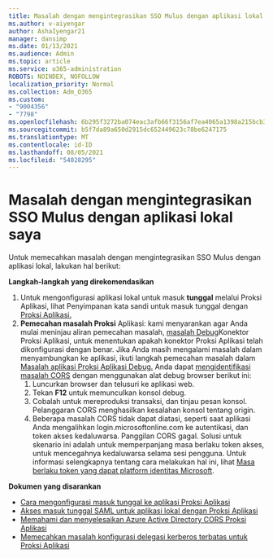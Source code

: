 ```yaml
---
title: Masalah dengan mengintegrasikan SSO Mulus dengan aplikasi lokal saya
ms.author: v-aiyengar
author: AshaIyengar21
manager: dansimp
ms.date: 01/13/2021
ms.audience: Admin
ms.topic: article
ms.service: o365-administration
ROBOTS: NOINDEX, NOFOLLOW
localization_priority: Normal
ms.collection: Adm_O365
ms.custom:
- "9004356"
- "7798"
ms.openlocfilehash: 6b295f3272ba074eac3afb66f3156af7ea4065a1398a215bcb3cde5da74b198a
ms.sourcegitcommit: b5f7da89a650d2915dc652449623c78be6247175
ms.translationtype: MT
ms.contentlocale: id-ID
ms.lasthandoff: 08/05/2021
ms.locfileid: "54028295"
---
```

# <a name="issues-with-integrating-seamless-sso-with-my-on-premises-apps"></a>Masalah dengan mengintegrasikan SSO Mulus dengan aplikasi lokal saya

Untuk memecahkan masalah dengan mengintegrasikan SSO Mulus dengan aplikasi lokal, lakukan hal berikut:

**Langkah-langkah yang direkomendasikan**

1. Untuk mengonfigurasi aplikasi lokal untuk masuk **tunggal** melalui Proksi Aplikasi, lihat Penyimpanan kata sandi untuk masuk tunggal dengan [Proksi Aplikasi.](https://docs.microsoft.com/azure/active-directory/manage-apps/application-proxy-configure-single-sign-on-password-vaulting)
1. **Pemecahan masalah Proksi** Aplikasi: kami menyarankan agar Anda mulai meninjau aliran pemecahan masalah, [masalah Debug](https://docs.microsoft.com/azure/active-directory/manage-apps/application-proxy-debug-connectors)Konektor Proksi Aplikasi, untuk menentukan apakah konektor Proksi Aplikasi telah dikonfigurasi dengan benar. Jika Anda masih mengalami masalah dalam menyambungkan ke aplikasi, ikuti langkah pemecahan masalah dalam [Masalah aplikasi Proksi Aplikasi Debug.](https://docs.microsoft.com/azure/active-directory/manage-apps/application-proxy-debug-apps) Anda dapat [mengidentifikasi masalah CORS](https://docs.microsoft.com/azure/active-directory/manage-apps/application-proxy-understand-cors-issues#understand-and-identify-cors-issues) dengan menggunakan alat debug browser berikut ini:
    1. Luncurkan browser dan telusuri ke aplikasi web.
    1. Tekan **F12** untuk memunculkan konsol debug.
    1. Cobalah untuk mereproduksi transaksi, dan tinjau pesan konsol. Pelanggaran CORS menghasilkan kesalahan konsol tentang origin.
    1. Beberapa masalah CORS tidak dapat diatasi, seperti saat aplikasi Anda mengalihkan login.microsoftonline.com ke autentikasi, dan token akses kedaluwarsa. Panggilan CORS gagal. Solusi untuk skenario ini adalah untuk memperpanjang masa berlaku token akses, untuk mencegahnya kedaluwarsa selama sesi pengguna. Untuk informasi selengkapnya tentang cara melakukan hal ini, lihat [Masa berlaku token yang dapat platform identitas Microsoft](https://docs.microsoft.com/azure/active-directory/develop/active-directory-configurable-token-lifetimes).

**Dokumen yang disarankan**

- [Cara mengonfigurasi masuk tunggal ke aplikasi Proksi Aplikasi](https://docs.microsoft.com/azure/active-directory/manage-apps/application-proxy-config-sso-how-to)
- [Akses masuk tunggal SAML untuk aplikasi lokal dengan Proksi Aplikasi](https://docs.microsoft.com/azure/active-directory/manage-apps/application-proxy-configure-single-sign-on-on-premises-apps)
- [Memahami dan menyelesaikan Azure Active Directory CORS Proksi Aplikasi](https://docs.microsoft.com/azure/active-directory/manage-apps/application-proxy-understand-cors-issues#solutions-for-application-proxy-cors-issues)
- [Memecahkan masalah konfigurasi delegasi kerberos terbatas untuk Proksi Aplikasi](https://docs.microsoft.com/azure/active-directory/manage-apps/application-proxy-back-end-kerberos-constrained-delegation-how-to)